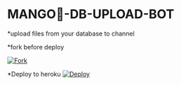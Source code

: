 # MANGO🥭-DB-UPLOAD-BOT


*upload files from your database to channel

*fork before deploy

<a href="https://github.com/Bharathboy/MONGODB-UPLOAD-BOT/fork" target="_blank">
  <img alt="Fork" src="https://img.shields.io/github/forks/Bharathboy/MONGODB-UPLOAD-BOT.svg?style=social&label=Fork" />
</a>

*Deploy to heroku
[![Deploy](https://www.herokucdn.com/deploy/button.svg)](https://heroku.com/deploy?template=https://github.com/Bharathboy/MONGODB-UPLOAD-BOT)

